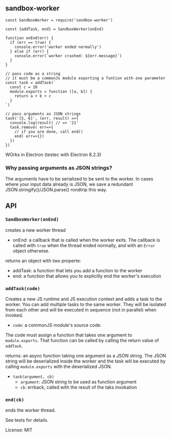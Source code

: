 sandbox-worker
---

```
const SandboxWorker = require('sandbox-worker')

const {addTask, end} = SandboxWorker(onEnd)

function onEnd(err) {
  if (err == true) {
    console.error('worker ended normally')
  } else if (err) {
    console.error(`worker crashed: ${err.message}`)
  }
}

// pass code as a string
// it must be a commonJs module exporting a funtion with one parameter
const task = addTask(`
  const c = 10
  module.exports = function ([a, b]) {
    return a + b + c
  }
`)

// pass arguments as JSON strings
task('[5, 6]', (err, result) =>{
  console.log(result) // => '21'
  task.remove( err=>{
    // if you are done, call end()
    end( err=>{})
  })
})
```

WOrks in Electron (testec with Electron 8.2.3)

### Why passing arguments as JSON strings?

The arguments have to be serialized to be sent to the worker. In cases where your input data already is JSON, we save a redundant JSON.stringify()/JSON.parse() rondtrip this way.

## API


### `SandboxWorker(onEnd)`

creates a new worker thread

- onEnd: a callback that is called when the worker exits. The callback is called with `true` when the thread ended normally, and with an `Error` object otherwise.

returns an object with two properte:
  - addTask: a function that lets you add a function to the worker
  - end: a function that allows you to explicitly end the worker's execution

### `addTask(code)`

Creates a new JS runtime and JS execution context and adds a task to the worker. You can add multiple tasks to the same worker. They will be isolated from each other and will be executed in sequence (not in parallel) when invoked.

- `code`: a commonJS module's source code.

The code must assign a function that takes one argument to `module.exports`. That function can be called by calling the return value of `addTask`.

returns: an async function taking one argument as a JSON string. The JSON string will be deserialized inside the worker and the task will be executed by calling `module.exports` with the deserialized JSON.

  - `task(argument, cb)`
    - `argument`: JSON string to be used as function argument
    - `cb`: errback, called with the result of the taks invokation

### `end(cb)`

ends the worker thread. 

See tests for details.

License: MIT
